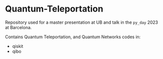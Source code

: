 # Quantum-Teleportation

Repository used for a master presentation at UB and talk in the `py_day` 2023 at Barcelona.

Contains Quantum Teleportation, and Quantum Networks codes in:
- qiskit
- qibo
